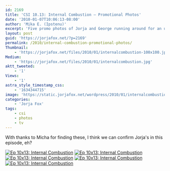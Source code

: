 ```yaml
---
id: 2169
title: 'CSI 10.13: Internal Combustion — Promotional Photos'
date: '2010-01-07T10:06:13-08:00'
author: 'Mika E. (Ipstenu)'
excerpt: 'Five promo photos of Jorja and George running around for an upcoming _CSI_ episode. Yay!'
layout: post
guid: 'https://jorjafox.net/?p=2169'
permalink: /2010/internal-combustion-promotional-photos/
Thumbnail:
    - 'https://jorjafox.net/files/2010/01/internalcombustion-100x100.jpg'
Medium:
    - 'https://jorjafox.net/files/2010/01/internalcombustion.jpg'
aktt_tweeted:
    - '1'
Views:
    - '1'
astra_style_timestamp_css:
    - '1634344715'
image: 'https://static.jorjafox.net/wordpress/2010/01/internalcombustion.jpg'
categories:
    - 'Jorja Fox'
tags:
    - csi
    - photos
    - tv
---
```


With thanks to Micha for finding these, I think we can confirm Jorja's in this episode, eh?

<a href="https://jorjafox.net/gallery/tv/csi/pub/s10/1013-internal_bta002.jpg"><img class="ZenphotoPress_thumb " title="Ep 10x13: Internal Combustion" src="https://jorjafox.net/gallery/cache/tv/csi/pub/s10/1013-internal_bta002_200_cw200_ch200_thumb.jpg" alt="Ep 10x13: Internal Combustion" /></a> <a href="https://jorjafox.net/gallery/tv/csi/pub/s10/1013-internal_bta001.jpg"><img class="ZenphotoPress_thumb " title="Ep 10x13: Internal Combustion" src="https://jorjafox.net/gallery/cache/tv/csi/pub/s10/1013-internal_bta001_200_cw200_ch200_thumb.jpg" alt="Ep 10x13: Internal Combustion" /></a> <a href="https://jorjafox.net/gallery/tv/csi/pub/s10/1013-internal_bta003.jpg"><img class="ZenphotoPress_thumb " title="Ep 10x13: Internal Combustion" src="https://jorjafox.net/gallery/cache/tv/csi/pub/s10/1013-internal_bta003_200_cw200_ch200_thumb.jpg" alt="Ep 10x13: Internal Combustion" /></a> <a href="https://jorjafox.net/gallery/tv/csi/pub/s10/1013-internal_bta005.jpg"><img class="ZenphotoPress_thumb " title="Ep 10x13: Internal Combustion" src="https://jorjafox.net/gallery/cache/tv/csi/pub/s10/1013-internal_bta005_200_cw200_ch200_thumb.jpg" alt="Ep 10x13: Internal Combustion" /></a> <a href="https://jorjafox.net/gallery/tv/csi/pub/s10/1013-internal_bta004.jpg"><img class="ZenphotoPress_thumb " title="Ep 10x13: Internal Combustion" src="https://jorjafox.net/gallery/cache/tv/csi/pub/s10/1013-internal_bta004_200_cw200_ch200_thumb.jpg" alt="Ep 10x13: Internal Combustion" /></a>
